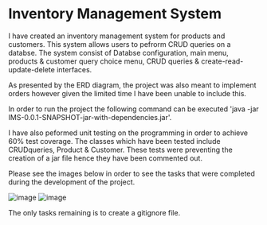 # Inventory Management System

I have created an inventory management system for products and customers. This system allows users to pefrorm CRUD queries on a databse.
The system consist of Databse configuration, main menu, products & customer query choice menu, CRUD queries & create-read-update-delete interfaces. 

As presented by the ERD diagram, the project was also meant to implement orders however given the limited time I have been unable to include this.

In order to run the project the following command can be executed 'java -jar IMS-0.0.1-SNAPSHOT-jar-with-dependencies.jar'.

I have also peformed unit testing on the programming in order to achieve 60% test coverage.
The classes which have been tested include CRUDqueries, Product & Customer.
These tests were preventing the creation of a jar file hence they have been commented out.

Please see the images below in order to see the tasks that were completed during the development of the project.

![image](https://user-images.githubusercontent.com/110388393/186409108-c0450a18-dbdc-41cd-a14b-a831d6e6d017.png)
![image](https://user-images.githubusercontent.com/110388393/186474419-c54d9d0a-6237-494d-a6fc-61153f9513b7.png)

The only tasks remaining is to create a gitignore file.


